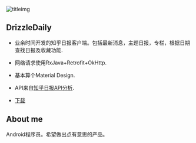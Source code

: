 ![titleimg][imgurl]
## DrizzleDaily

* 业余时间开发的知乎日报客户端。包括最新消息，主题日报，专栏，根据日期查找日报及收藏功能.

* 网络请求使用RxJava+Retrofit+OkHttp.

* 基本算个Material Design.

* API来自[知乎日报API分析][apiurl].

* [下载][downloadurl]

  [apiurl]:https://github.com/izzyleung/ZhihuDailyPurify/wiki/%E7%9F%A5%E4%B9%8E%E6%97%A5%E6%8A%A5-API-%E5%88%86%E6%9E%90
  [downloadurl]:http://fir.im/w7g1
  [imgurl]:http://firicon.fir.im/90013aed0169843099f548c0dd4a91883531b526

## About me
>
  Android程序员。希望做出点有意思的产品。
